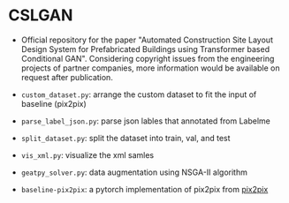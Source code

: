 # CSLGAN

* Official repository for the paper "Automated Construction Site Layout Design System for Prefabricated Buildings using Transformer based Conditional GAN". Considering copyright issues from the engineering projects of partner companies, more information would be available on request after publication.

* ```custom_dataset.py```: arrange the custom dataset to fit the input of baseline (pix2pix)
* ```parse_label_json.py```: parse json lables that annotated from Labelme
* ```split_dataset.py```: split the dataset into train, val, and test
* ```vis_xml.py```: visualize the xml samles
* ```geatpy_solver.py```: data augmentation using NSGA-II algorithm
* ```baseline-pix2pix```: a pytorch implementation of pix2pix from [pix2pix](https://github.com/junyanz/pytorch-CycleGAN-and-pix2pix)